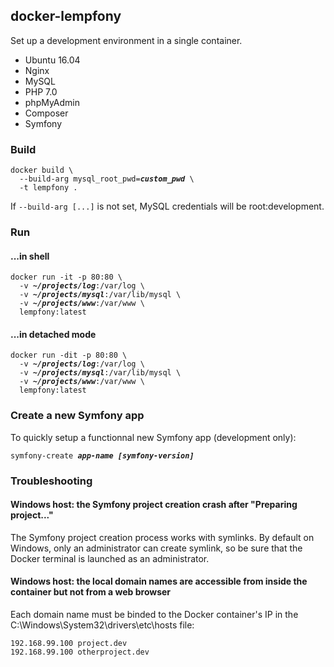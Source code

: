 ## docker-lempfony

Set up a development environment in a single container.

- Ubuntu 16.04
- Nginx
- MySQL
- PHP 7.0
- phpMyAdmin
- Composer
- Symfony

### Build
<pre><code>docker build \
  --build-arg mysql_root_pwd=<i><b>custom_pwd</b></i> \
  -t lempfony .</code></pre>
If ```--build-arg [...]``` is not set, MySQL credentials will be root:development.

### Run 
#### ...in shell
<pre><code>docker run -it -p 80:80 \
  -v <i><b>~/projects/log</b></i>:/var/log \
  -v <i><b>~/projects/mysql</b></i>:/var/lib/mysql \
  -v <i><b>~/projects/www</b></i>:/var/www \
  lempfony:latest</code></pre>

#### ...in detached mode
<pre><code>docker run -dit -p 80:80 \
  -v <i><b>~/projects/log</b></i>:/var/log \
  -v <i><b>~/projects/mysql</b></i>:/var/lib/mysql \
  -v <i><b>~/projects/www</b></i>:/var/www \
  lempfony:latest</code></pre>

### Create a new Symfony app
To quickly setup a functionnal new Symfony app (development only):
<pre><code>symfony-create <i><b>app-name</b></i> <i><b>[symfony-version]</b></i></code></pre>

### Troubleshooting

#### Windows host: the Symfony project creation crash after "Preparing project..."
The Symfony project creation process works with symlinks. By default on Windows,  only an administrator can create symlink, so be sure that the Docker terminal is launched as an administrator. 

#### Windows host: the local domain names are accessible from inside the container but not from a web browser
Each domain name must be binded to the Docker container's IP in the C:\Windows\System32\drivers\etc\hosts file:
<pre><code>192.168.99.100 project.dev
192.168.99.100 otherproject.dev</code></pre>

